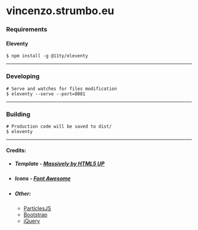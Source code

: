 # vincenzo.strumbo.eu

### Requirements
#### Eleventy
    $ npm install -g @11ty/eleventy
___
### Developing
    # Serve and watches for files modification
    $ eleventy --serve --port=8081
___
### Building
    # Production code will be saved to dist/
    $ eleventy
___
#### Credits:
* ##### Template - [Massively by HTML5 UP]("https://html5up.net/")
* #####	Icons - [Font Awesome]("https://fontawesome.io")
* ##### Other:
  * [ParticlesJS]("https://github.com/VincentGarreau/particles.js/")
  * [Bootstrap]("https://getbootstrap.com")
  * [jQuery]("https://jquery.com")